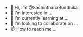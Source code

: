 - 👋 Hi, I’m @SachinthanaBuddhika
- 👀 I’m interested in ...
- 🌱 I’m currently learning at ...
- 💞️ I’m looking to collaborate on ...
- 📫 How to reach me ...

<!---
SachinthanaBuddhika/SachinthanaBuddhika is a ✨ special ✨ repository because its `README.md` (this file) appears on your GitHub profile.
You can click the Preview link to take a look at your changes.
--->
